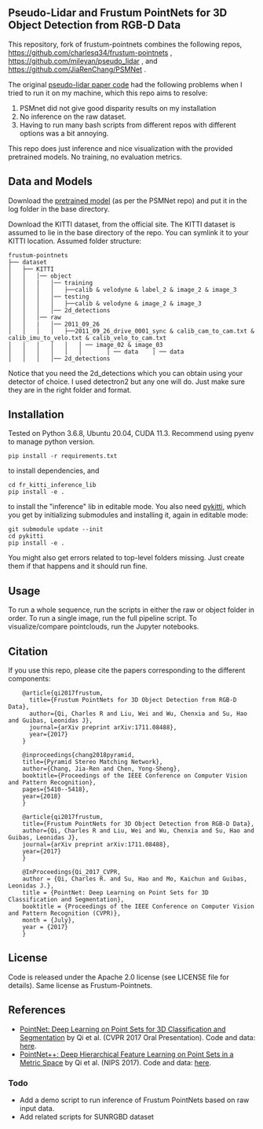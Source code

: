 ## Pseudo-Lidar and Frustum PointNets for 3D Object Detection from RGB-D Data
This repository, fork of frustum-pointnets combines the following repos, 
https://github.com/charlesq34/frustum-pointnets , 
https://github.com/mileyan/pseudo_lidar , 
and https://github.com/JiaRenChang/PSMNet .

The original [pseudo-lidar paper code](https://github.com/mileyan/pseudo_lidar) 
had the following problems when I tried to run it on my machine, which this repo aims to resolve: 
1. PSMnet did not give good disparity results on my installation
3. No inference on the raw dataset. 
3. Having to run many bash scripts from different repos with different options was a bit annoying. 

This repo does just inference and nice visualization with the provided pretrained models. No training, no evaluation metrics. 

## Data and Models
Download the [pretrained model](https://drive.google.com/file/d/1pHWjmhKMG4ffCrpcsp_MTXMJXhgl3kF9/view) (as per the PSMNet repo) and put it in the log folder in the base directory. 

Download the KITTI dataset, from the official site. The KITTI dataset is assumed
to lie in the base directory of the repo. You can symlink it to your KITTI location. 
Assumed folder structure: 

```
frustum-pointnets
├── dataset
│   ├── KITTI
│   │   │── object
│   │   |   │── training
│   │   │   │   ├──calib & velodyne & label_2 & image_2 & image_3 
│   │   │   │── testing
│   │   │   │   ├──calib & velodyne & image_2 & image_3 
│   │   │   │── 2d_detections
│   │   │── raw
│   │   |   │── 2011_09_26
│   │   │   │   ├──2011_09_26_drive_0001_sync & calib_cam_to_cam.txt & calib_imu_to_velo.txt & calib_velo_to_cam.txt 
│   │   │   │   │   │ ── image_02 & image_03 
│   │   │   │   │   │       │ ── data    │ ── data
│   │   │   │── 2d_detections

```
Notice that you need the 2d_detections which you can obtain using your detector of choice. I used detectron2
but any one will do. Just make sure they are in the right folder and format.

## Installation
Tested on Python 3.6.8, Ubuntu 20.04, CUDA 11.3. Recommend using pyenv to manage python version. 
```
pip install -r requirements.txt
```
to install dependencies, and 
```
cd fr_kitti_inference_lib
pip install -e . 
```
to install the "inference" lib in editable mode. You also need [pykitti](https://github.com/utiasSTARS/pykitti),
which you get by initializing submodules and installing it, again in editable mode: 
 ```
git submodule update --init
cd pykitti
pip install -e . 
```
You might also get errors related to top-level folders missing. Just create them if that happens and it should run fine. 

## Usage
To run a whole sequence, run the scripts in either the raw or object folder in order. 
To run a single image, run the full pipeline script. 
To visualize/compare pointclouds, run the Jupyter notebooks. 

## Citation
If you use this repo, please cite the papers corresponding to the different components: 

        @article{qi2017frustum,
          title={Frustum PointNets for 3D Object Detection from RGB-D Data},
          author={Qi, Charles R and Liu, Wei and Wu, Chenxia and Su, Hao and Guibas, Leonidas J},
          journal={arXiv preprint arXiv:1711.08488},
          year={2017}
        }

        @inproceedings{chang2018pyramid,
        title={Pyramid Stereo Matching Network},
        author={Chang, Jia-Ren and Chen, Yong-Sheng},
        booktitle={Proceedings of the IEEE Conference on Computer Vision and Pattern Recognition},
        pages={5410--5418},
        year={2018}
        }

        @article{qi2017frustum,
        title={Frustum PointNets for 3D Object Detection from RGB-D Data},
        author={Qi, Charles R and Liu, Wei and Wu, Chenxia and Su, Hao and Guibas, Leonidas J},
        journal={arXiv preprint arXiv:1711.08488},
        year={2017}
        }

        @InProceedings{Qi_2017_CVPR,
        author = {Qi, Charles R. and Su, Hao and Mo, Kaichun and Guibas, Leonidas J.},
        title = {PointNet: Deep Learning on Point Sets for 3D Classification and Segmentation},
        booktitle = {Proceedings of the IEEE Conference on Computer Vision and Pattern Recognition (CVPR)},
        month = {July},
        year = {2017}
        }



## License
Code is released under the Apache 2.0 license (see LICENSE file for details).
Same license as Frustum-Pointnets. 

## References
* <a href="http://stanford.edu/~rqi/pointnet" target="_blank">PointNet: Deep Learning on Point Sets for 3D Classification and Segmentation</a> by Qi et al. (CVPR 2017 Oral Presentation). Code and data: <a href="https://github.com/charlesq34/pointnet">here</a>.
* <a href="http://stanford.edu/~rqi/pointnet2" target="_black">PointNet++: Deep Hierarchical Feature Learning on Point Sets in a Metric Space</a> by Qi et al. (NIPS 2017). Code and data: <a href="https://github.com/charlesq34/pointnet2">here</a>.

### Todo

- Add a demo script to run inference of Frustum PointNets based on raw input data.
- Add related scripts for SUNRGBD dataset

